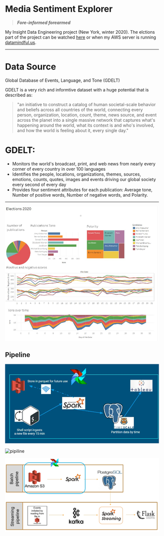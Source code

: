 # Media Sentiment Explorer
 > ***Fore-informed  forearmed***
 
 My Insight Data Engineering project (New York, winter 2020). 
 The elctions part of the project can be watched [here](https://public.tableau.com/profile/aharonian#!/vizhome/MediaSentimentsFor2020electioncandidates/Elections2020?publish=yes) or when my AWS server is running [datamindful.us](http://www.datamindful.us/).
 
 ***
 
 # Data Source
Global Database of Events, Language, and Tone (GDELT)

GDELT is a very rich and informtive dataset with a huge potential that is described as: 
> "an initiative to construct a catalog of human societal-scale behavior and beliefs across all countries of the world, connecting every person, organization, location, count, theme, news source, and event across the planet into a single massive network that captures what's happening around the world, what its context is and who's involved, and how the world is feeling about it, every single day."

# GDELT:
  - Monitors the world's broadcast, print, and web news from nearly every corner of every country in over 100 languages
  - Identifies the people, locations, organizations, themes, sources, emotions, counts, quotes, images and events driving our global society every second of every day
  - Provides four sentiment attributes for each publication: Average tone, Number of positive words,  Number of negative words, and Polarity. 
 
 ***
 
 ![elections](https://github.com/vegaharon/Media-Sentiment-Explorer/blob/dev/docs/EelctionsSnapshot.JPG)
 
 Pipeline
-----------------
 ![pipe](https://github.com/vegaharon/Media-Sentiment-Explorer/blob/dev/docs/Pipeline.JPG)
 
![pipiline](https://github.com/vegaharon/Media-Sentiment-Explorer/tree/dev/docs/Pipeline.JPG "Media Sentiment Explorer Pipeline")

![alt text](https://github.com/AndreyBozhko/TaxiOptimizer/blob/master/docs/pipeline.jpg "TaxiOptimizer Pipeline")
